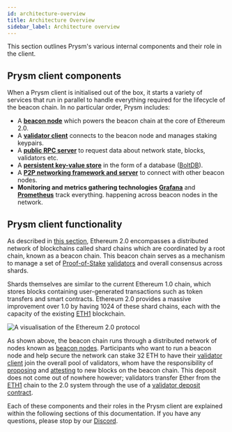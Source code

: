 ```yaml
---
id: architecture-overview
title: Architecture Overview
sidebar_label: Architecture overview
---
```

  This section outlines Prysm's various internal components and their role in
  the client.


## Prysm client components

When a Prysm client is initialised out of the box, it starts a variety of services that run in parallel to handle everything required for the lifecycle of the beacon chain. In no particular order, Prysm includes:

* A [**beacon node**](/docs/how-prysm-works/beacon-node) which powers the beacon chain at the core of Ethereum 2.0.
* A [**validator client**](/docs/how-prysm-works/validator-clients) connects to the beacon node and manages staking keypairs.
* A [**public RPC server**](/docs/how-prysm-works/ethereum-2-public-api) to request data about network state, blocks, validators etc.
* A [**persistent key-value store**](/docs/how-prysm-works/database-backend-boltdb) in the form of a database \([BoltDB](/docs/how-prysm-works/database-backend-boltdb)\).
* A [**P2P networking framework and server**](/docs/how-prysm-works/p2p-networking) to connect with other beacon nodes.
* **Monitoring and metrics gathering technologies** [**Grafana**](https://grafana.com/) and [**Prometheus**](https://prometheus.io) track everything. happening across beacon nodes in the network.

## Prysm client functionality

As described in [this section](/docs/introduction/on-ethereum-2), Ethereum 2.0 encompasses a distributed network of blockchains called shard chains which are coordinated by a root chain, known as a beacon chain. This beacon chain serves as a mechanism to manage a set of [Proof-of-Stake](/docs/terminology#proof-of-stake-pos) [validators](/docs/terminology#validator) and overall consensus across shards.

Shards themselves are similar to the current Ethereum 1.0 chain, which stores blocks containing user-generated transactions such as token transfers and smart contracts. Ethereum 2.0 provides a massive improvement over 1.0 by having 1024 of these shard chains, each with the capacity of the existing [ETH1](/docs/terminology#eth1) blockchain.

![A visualisation of the Ethereum 2.0 protocol](https://blobscdn.gitbook.com/v0/b/gitbook-28427.appspot.com/o/assets%2F-LRNnKRqTm4z1mzdDqDF%2F-LmSMDZylWZCvjkTTb2l%2F-LmSV6B3TY2O6o9LkvVZ%2F1*OQavLqTl-Oinw0bNPjw9Jg.png?alt=media&token=622f9cb2-02c2-4618-b73b-e69408f1e8c9)

As shown above, the beacon chain runs through a distributed network of nodes known as [beacon nodes](/docs/how-prysm-works/the-beacon-chain). Participants who want to run a beacon node and help secure the network can stake 32 ETH to have their [validator client](/docs/how-prysm-works/validator-clients) join the overall pool of validators, whom have the responsibility of [proposing](/docs/terminology#propose) and [attesting](/docs/terminology#attest) to new blocks on the beacon chain. This deposit does not come out of nowhere however; validators transfer Ether from the [ETH1](/docs/terminology#eth1) chain to the 2.0 system through the use of a [validator deposit contract](/docs/how-prysm-works/validator-deposit-contract).

Each of these components and their roles in the Prysm client are explained within the following sections of this documentation. If you have any questions, please stop by our [Discord](https://discord.gg/KSA7rPr).
